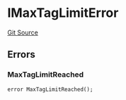 # IMaxTagLimitError
[Git Source](https://github.com/thrackle-io/aquifi-rules-v1/blob/3646d7220ca1c3c6e396c1c58012716f59073c50/src/common/IErrors.sol)


## Errors
### MaxTagLimitReached

```solidity
error MaxTagLimitReached();
```

